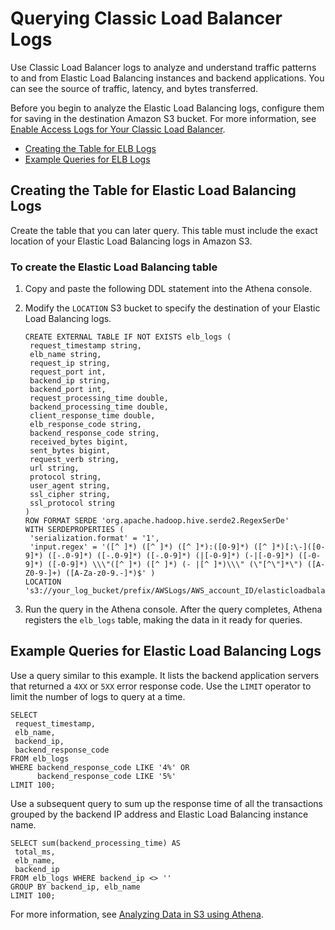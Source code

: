 # Querying Classic Load Balancer Logs<a name="elasticloadbalancer-classic-logs"></a>

Use Classic Load Balancer logs to analyze and understand traffic patterns to and from Elastic Load Balancing instances and backend applications\. You can see the source of traffic, latency, and bytes transferred\.

Before you begin to analyze the Elastic Load Balancing logs, configure them for saving in the destination Amazon S3 bucket\. For more information, see [Enable Access Logs for Your Classic Load Balancer](http://docs.aws.amazon.com/elasticloadbalancing/latest/classic/enable-access-logs.html)\.
+  [Creating the Table for ELB Logs](#create-elb-table) 
+  [Example Queries for ELB Logs](#query-elb-logs-examples) 

## Creating the Table for Elastic Load Balancing Logs<a name="create-elb-table"></a>

Create the table that you can later query\. This table must include the exact location of your Elastic Load Balancing logs in Amazon S3\.

### To create the Elastic Load Balancing table<a name="to-create-the-elb-table"></a>

1. Copy and paste the following DDL statement into the Athena console\.

1. Modify the `LOCATION` S3 bucket to specify the destination of your Elastic Load Balancing logs\.

   ```
   CREATE EXTERNAL TABLE IF NOT EXISTS elb_logs (
    request_timestamp string,
    elb_name string,
    request_ip string,
    request_port int,
    backend_ip string,
    backend_port int,
    request_processing_time double,
    backend_processing_time double,
    client_response_time double,
    elb_response_code string,
    backend_response_code string,
    received_bytes bigint,
    sent_bytes bigint,
    request_verb string,
    url string,
    protocol string,
    user_agent string,
    ssl_cipher string,
    ssl_protocol string
   )
   ROW FORMAT SERDE 'org.apache.hadoop.hive.serde2.RegexSerDe'
   WITH SERDEPROPERTIES (
    'serialization.format' = '1',
    'input.regex' = '([^ ]*) ([^ ]*) ([^ ]*):([0-9]*) ([^ ]*)[:\-]([0-9]*) ([-.0-9]*) ([-.0-9]*) ([-.0-9]*) (|[-0-9]*) (-|[-0-9]*) ([-0-9]*) ([-0-9]*) \\\"([^ ]*) ([^ ]*) (- |[^ ]*)\\\" (\"[^\"]*\") ([A-Z0-9-]+) ([A-Za-z0-9.-]*)$' )
   LOCATION 's3://your_log_bucket/prefix/AWSLogs/AWS_account_ID/elasticloadbalancing/';
   ```

1. Run the query in the Athena console\. After the query completes, Athena registers the `elb_logs` table, making the data in it ready for queries\.

## Example Queries for Elastic Load Balancing Logs<a name="query-elb-logs-examples"></a>

Use a query similar to this example\. It lists the backend application servers that returned a `4XX` or `5XX` error response code\. Use the `LIMIT` operator to limit the number of logs to query at a time\.

```
SELECT
 request_timestamp,
 elb_name,
 backend_ip,
 backend_response_code
FROM elb_logs
WHERE backend_response_code LIKE '4%' OR
      backend_response_code LIKE '5%'
LIMIT 100;
```

Use a subsequent query to sum up the response time of all the transactions grouped by the backend IP address and Elastic Load Balancing instance name\.

```
SELECT sum(backend_processing_time) AS
 total_ms,
 elb_name,
 backend_ip
FROM elb_logs WHERE backend_ip <> ''
GROUP BY backend_ip, elb_name
LIMIT 100;
```

For more information, see [Analyzing Data in S3 using Athena](http://aws.amazon.com/blogs/big-data/analyzing-data-in-s3-using-amazon-athena/)\.